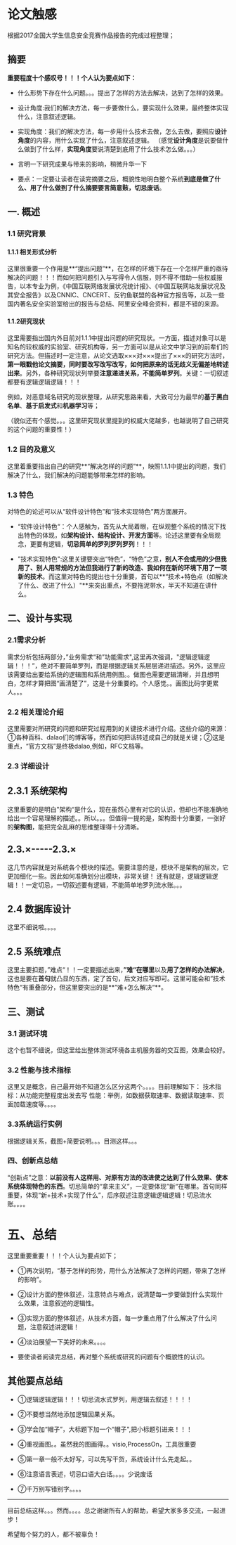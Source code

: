 # 论文触感

根据2017全国大学生信息安全竞赛作品报告的完成过程整理；

## 摘要

**重要程度十个感叹号！！！个人认为要点如下：** 

* 什么形势下存在什么问题。。。提出了怎样的方法去解决，达到了怎样的效果。

* 设计角度:我们的解决方法，每一步要做什么，要实现什么效果，最终整体实现什么，注意叙述逻辑。

* 实现角度：我们的解决方法，每一步用什么技术去做，怎么去做，要照应**设计角度**的内容，用什么实现了什么，注意叙述逻辑。
（感觉**设计角度**是说要做什么做到了什么样，**实现角度**要说清楚到底用了什么技术怎么做。。。）

* 言明一下研究成果与带来的影响，稍微升华一下

* 要点：一定要让读者在读完摘要之后，概貌性地明白整个系统**到底是做了什么、用了什么做到了什么摘要要言简意赅，切忌废话**。

## 一. 概述

### 1.1 研究背景

#### 1.1.1 相关形式分析
这里很重要一个作用是**“提出问题”**，在怎样的环境下存在一个怎样严重的亟待解决的问题！！！而如何把问题引入与写得令人信服，则不得不借助一些权威报告，以本专业为例，《中国互联网络发展状况统计报》、《中国互联网站发展状况及其安全报告》以及CNNIC、CNCERT、反钓鱼联盟的各种官方报告等，以及一些国内著名安全实验室给出的报告与总结、阿里安全峰会资料，都是不错的来源。

#### 1.1.2研究现状
这里需要指出国内外目前对1.1.1中提出问题的研究现状。一方面，描述对象可以是知名的较权威的实验室、研究机构等，另一方面可以是从论文中学习到的前辈们的研究方法。但描述时一定注意，从论文选取×××对×××提出了×××的研究方法时，**第一眼戳他论文摘要，同时要改写改写改写，如何把原来的话无歧义无偏差地转述出来**。另外，各种研究现状列举要**注意递进关系，不能简单罗列**。关键：一切叙述都要有逻辑逻辑逻辑！！！

例如，对恶意域名研究的现状整理，从研究思路来看，大致可分为最早的**基于黑白名单**、**基于启发式**和**机器学习**等；

（貌似还有个感觉。。。这里研究现状里提到的权威大佬越多，也越说明了自己研究的这个问题的重要性！）

### 1.2 目的及意义

这里着重要指出自己的研究**“解决怎样的问题”**，映照1.1.1中提出的问题，我们解决了什么，我们解决的问题能够带来怎样的影响。

### 1.3 特色

对特色的论述可以从“软件设计特色”和“技术实现特色”两方面展开。

* “软件设计特色“：个人感触为，首先从大局着眼，在纵观整个系统的情况下找出特色的体现，如**架构设计、结构设计、开发方面**等。论述这里要有全局观念，更要有逻辑，**切忌简单的罗列罗列罗列**！！！

* ”技术实现特色":这里关键要突出“特色”，“特色”之意，**别人不会或用的少但我用了、别人用常规的方法但我进行了新的改造、我如何在新的环境下用了一项新的技术**。而这里对特色的提出也十分重要，首句以**“技术+特色点（如解决了什么、改进了什么）"**来突出重点，不要拖泥带水，半天不知道在讲什么。


## 二、设计与实现

### 2.1需求分析

需求分析包括两部分，”业务需求“和”功能需求",这里再次强调，"逻辑逻辑逻辑！！！”，绝对不要简单罗列，而是根据逻辑关系层层递进描述。另外，这里应该需要给出要给系统的逻辑图和系统用例图。。做图也需要逻辑清晰，并且想明白，怎样才算把图“画清楚了”，这是十分重要的。个人感觉。。画图比码字更累人。。。

### 2.2 相关理论介绍

这里需要对所研究的问题和研究过程用到的关键技术进行介绍。这些介绍的来源：①各种百科、dalao们的博客等，然而如何把话转述成自己的就是关键；②这是重点，“官方文档”是终极dalao,例如，RFC文档等。

### 2.3 详细设计

## 2.3.1 系统架构
这里重要的是明白"架构“是什么，现在虽然心里有对它的认识，但却也不能准确地给出一个容易理解的描述。。所以。。。但值得一提的是，架构图十分重要，一张好的**架构图**，能把完全乱麻的思维整理得十分清晰。

## 2.3.×-----2.3.×
这几节内容就是对系统各个模块的描述。需要注意的是，模块不是架构的层次，它更加细化一些。因此如何准确划分出模块，非常关键！
还有就是，逻辑逻辑逻辑！！一定切忌，一切叙述要有逻辑，不能简单地罗列流水账。。。

## 2.4 数据库设计

这里不细说啦。。。。

## 2.5 系统难点

这里主要扣题，”难点“！！一定要描述出来，**”难“在哪里**以及**用了怎样的办法解决**，这也是要在**首句**就凸显的东西，定了首句，后文对应写即可。这里可能会和”技术特色“有重叠部分，但这里要突出的是**”难+怎么解决“**。

## 三、测试

### 3.1 测试环境

这个也暂不细说，但这里给出整体测试环境各主机服务器的交互图，效果会较好。

### 3.2 性能与技术指标

这里又是概念，自己最开始不知道怎么区分这两个。。。。目前理解如下：
技术指标：从功能完整程度出发去写
性能：举例，如数据获取速率、数据读取速率、页面加载速度等。。。。

### 3.3系统运行实例

根据逻辑关系，截图+简要说明。。。目测这样。。。

### 四、创新点总结

“创新点”之意：**以前没有人这样用、对原有方法的改进使之达到了什么效果、使本系统体现特色的东西**。切忌简单的“拿来主义”，一定要体现”新“在哪里。首句同样重要，体现“新+技术+实现了什么”，后序叙述注意逻辑逻辑逻辑！切忌流水账。。。。

# 五、总结

这里重要重要！！！个人认为要点如下；

* ①再次说明，“基于怎样的形势，用什么方法解决了怎样的问题，带来了怎样的影响”。

* ②设计方面的整体叙述，注意特点与难点，说清楚每一步要做到什么实现什么效果，注意叙述的逻辑性。

* ③实现方面的整体叙述，从技术方面，每一步重点用了什么解决了什么问题，注意叙述讲逻辑！

* ④淡泊展望一下美好的未来。。。。

* 要使读者阅读完总结，再对整个系统或研究的问题有个概貌性的认识。


## 其他要点总结

* ①逻辑逻辑逻辑！！！切忌流水式罗列，用逻辑去叙述！！！！

* ②不要想当然地添加逻辑因果关系。

* ③学会加“帽子”，大标题下加一个“帽子",把小标题引进来！！！

* ④重视画图。。虽然我的图画得。。visio,ProcessOn，工具很重要

* ⑤第一章一般不太好写，可以先写干货，系统设计什么先走起。。

* ⑥注意语言表述，切忌口语大白话。。。。少说废话

* ⑦千万别写错别字。。。。

---

目前总结这样。。。然而。。。。总之谢谢所有人的帮助，希望大家多多交流，一起进步！

希望每个努力的人，都不被辜负！
